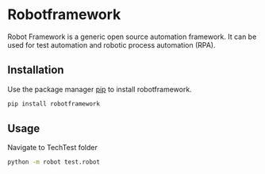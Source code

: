 # Robotframework

Robot Framework is a generic open source automation framework. It can be used for test automation and robotic process automation (RPA).

## Installation

Use the package manager [pip](https://pip.pypa.io/en/stable/) to install robotframework.

```bash
pip install robotframework
```

## Usage
Navigate to TechTest folder

```bash
python -m robot test.robot
```
